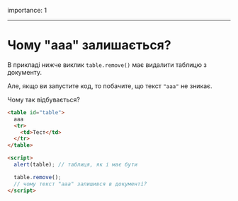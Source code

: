 importance: 1

---

# Чому "aaa" залишається?

В прикладі нижче виклик `table.remove()` має видалити таблицю з документу.

Але, якщо ви запустите код, то побачите, що текст `"aaa"` не зникає.

Чому так відбувається?

```html height=100 run
<table id="table">
  aaa
  <tr>
    <td>Тест</td>
  </tr>
</table>

<script>
  alert(table); // таблиця, як і має бути

  table.remove();
  // чому текст "ааа" залишився в документі?
</script>
```
